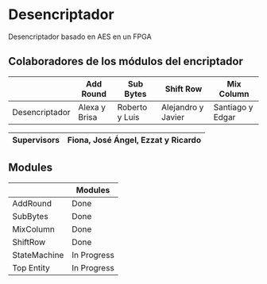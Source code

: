# Desencriptador
Desencriptador basado en AES en un FPGA

## Colaboradores de los módulos del encriptador

|                |   Add Round   |    Sub Bytes   |      Shift Row     |    Mix Column    |
|----------------|---------------|----------------|--------------------|------------------|
| Desencriptador | Alexa y Brisa | Roberto y Luis | Alejandro y Javier | Santiago y Edgar |


| Supervisors  |                   Fiona, José Ángel, Ezzat y Ricardo                  |
|--------------|-----------------------------------------------------------------------|


## Modules
|               |    Modules    |
|---------------|---------------|
|    AddRound   |     Done      |
|    SubBytes   |     Done      |
|    MixColumn  |     Done      |
|    ShiftRow   |     Done      |
|  StateMachine |  In Progress  |
|   Top Entity  |  In Progress  |

